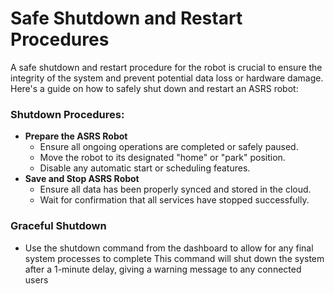# Safe Shutdown and Restart Procedures

&#x20;A safe shutdown and restart procedure for the robot is crucial to ensure the integrity of the system and prevent potential data loss or hardware damage. Here's a guide on how to safely shut down and restart an ASRS robot:

### Shutdown Procedures:

* **Prepare the ASRS Robot**
  * Ensure all ongoing operations are completed or safely paused.
  * Move the robot to its designated "home" or "park" position.
  * Disable any automatic start or scheduling features.
* **Save and Stop ASRS Robot**
  * Ensure all data has been properly synced and stored in the cloud.
  * Wait for confirmation that all services have stopped successfully.

### Graceful Shutdown

* Use the shutdown command from the dashboard to allow for any final system processes to complete This command will shut down the system after a 1-minute delay, giving a warning message to any connected users
